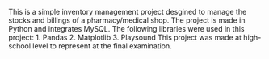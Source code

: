 This is a simple inventory management project desgined to manage the stocks and billings of a pharmacy/medical shop.
The project is made in Python and integrates MySQL.
The following libraries were used in this project:
            1. Pandas
            2. Matplotlib
            3. Playsound
This project was made at high-school level to represent at the final examination.

